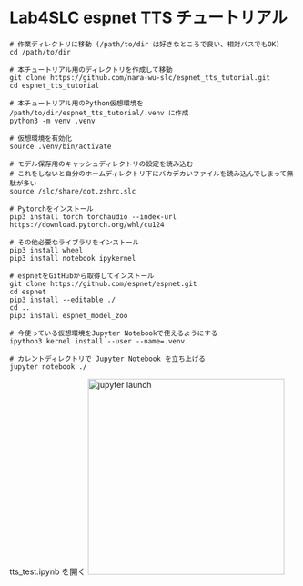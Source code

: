 # Lab4SLC espnet TTS チュートリアル

```
# 作業ディレクトリに移動 (/path/to/dir は好きなところで良い、相対パスでもOK)
cd /path/to/dir

# 本チュートリアル用のディレクトリを作成して移動
git clone https://github.com/nara-wu-slc/espnet_tts_tutorial.git
cd espnet_tts_tutorial

# 本チュートリアル用のPython仮想環境を /path/to/dir/espnet_tts_tutorial/.venv に作成
python3 -m venv .venv

# 仮想環境を有効化
source .venv/bin/activate

# モデル保存用のキャッシュディレクトリの設定を読み込む
# これをしないと自分のホームディレクトリ下にバカデカいファイルを読み込んでしまって無駄が多い
source /slc/share/dot.zshrc.slc
```

```
# Pytorchをインストール
pip3 install torch torchaudio --index-url https://download.pytorch.org/whl/cu124
```

```
# その他必要なライブラリをインストール
pip3 install wheel
pip3 install notebook ipykernel
```

```
# espnetをGitHubから取得してインストール
git clone https://github.com/espnet/espnet.git
cd espnet
pip3 install --editable ./
cd ..
pip3 install espnet_model_zoo
```

```
# 今使っている仮想環境をJupyter Notebookで使えるようにする
ipython3 kernel install --user --name=.venv
```

```
# カレントディレクトリで Jupyter Notebook を立ち上げる
jupyter notebook ./
```

tts_test.ipynb を開く
<img width="345" alt="jupyter launch" src="https://github.com/user-attachments/assets/6ea666dd-6480-4dfe-97cf-a2a6481c35ed">
